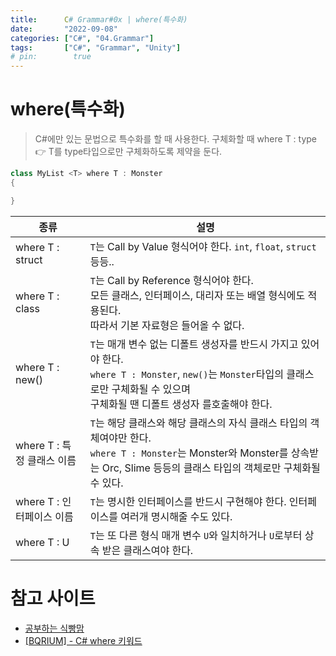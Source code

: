 ```yaml
---
title:      C# Grammar#0x | where(특수화)
date:       "2022-09-08"
categories: ["C#", "04.Grammar"]
tags:       ["C#", "Grammar", "Unity"]
# pin:        true
---
```


# where(특수화)
> C#에만 있는 문법으로 특수화를 할 때 사용한다. 구체화할 때 where T : type 👉 T를 type타입으로만 구체화하도록 제약을 둔다.

```c#
class MyList <T> where T : Monster
{

}
```

|종류|설명|
|---|---|
|where T : struct|```T```는 Call by Value 형식어야 한다. ```int```, ```float```, ```struct``` 등등..|
|where T : class|```T```는 Call by Reference 형식어야 한다.<br>모든 클래스, 인터페이스, 대리자 또는 배열 형식에도 적용된다.<br>따라서 기본 자료형은 들어올 수 없다.|
|where T : new()|```T```는 매개 변수 없는 디폴트 생성자를 반드시 가지고 있어야 한다.<br>```where T : Monster```, ```new()```는 ```Monster```타입의 클래스로만 구체화될 수 있으며<br>구체화될 땐 디폴트 생성자 를호출해야 한다.|
|where T : 특정 클래스 이름|```T```는 해당 클래스와 해당 클래스의 자식 클래스 타입의 객체여야만 한다.<br>```where T : Monster```는 Monster와 Monster를 상속받는 Orc, Slime 등등의 클래스 타입의 객체로만 구체화될 수 있다.|
|where T : 인터페이스 이름|```T```는 명시한 인터페이스를 반드시 구현해야 한다. 인터페이스를 여러개 명시해줄 수도 있다.|
|where T : U|```T```는 또 다른 형식 매개 변수 ```U```와 일치하거나 ```U```로부터 상속 받은 클래스여야 한다.|



# 참고 사이트
- [공부하는 식빵맘](https://ansohxxn.github.io/c%20sharp/ch9-1/)
- [[BQRIUM] - C# where 키워드](https://m.blog.naver.com/PostView.nhn?blogId=beaqon&logNo=221301092125&proxyReferer=https:%2F%2Fwww.google.com%2F)